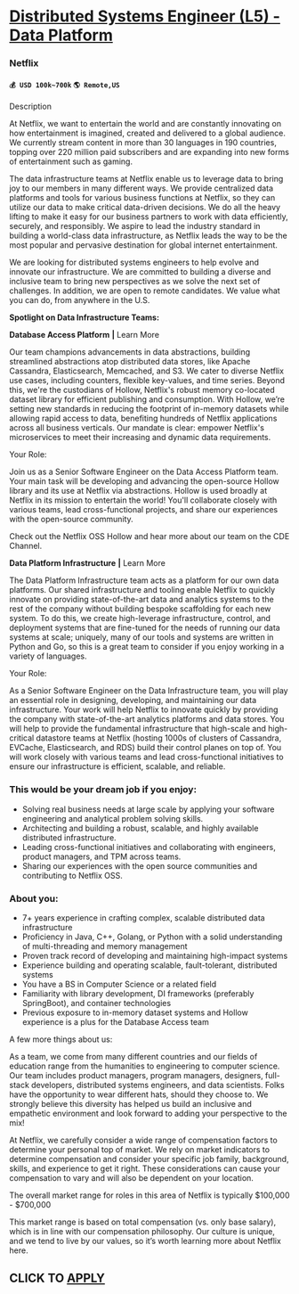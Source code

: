 # [Distributed Systems Engineer (L5) - Data Platform](https://www.remotewlb.com/apply/distributed-systems-engineer-l5-data-platform-88813)  
### Netflix  
#### `💰 USD 100k~700k` `🌎 Remote,US`  

Description

At Netflix, we want to entertain the world and are constantly innovating on how entertainment is imagined, created and delivered to a global audience. We currently stream content in more than 30 languages in 190 countries, topping over 220 million paid subscribers and are expanding into new forms of entertainment such as gaming.

  

The data infrastructure teams at Netflix enable us to leverage data to bring joy to our members in many different ways. We provide centralized data platforms and tools for various business functions at Netflix, so they can utilize our data to make critical data-driven decisions. We do all the heavy lifting to make it easy for our business partners to work with data efficiently, securely, and responsibly. We aspire to lead the industry standard in building a world-class data infrastructure, as Netflix leads the way to be the most popular and pervasive destination for global internet entertainment.

  

We are looking for distributed systems engineers to help evolve and innovate our infrastructure. We are committed to building a diverse and inclusive team to bring new perspectives as we solve the next set of challenges. In addition, we are open to remote candidates. We value what you can do, from anywhere in the U.S.

  

  

**Spotlight on Data Infrastructure Teams:**

  

 **Database Access Platform** **|** Learn More

Our team champions advancements in data abstractions, building streamlined abstractions atop distributed data stores, like Apache Cassandra, Elasticsearch, Memcached, and S3. We cater to diverse Netflix use cases, including counters, flexible key-values, and time series. Beyond this, we're the custodians of Hollow, Netflix's robust memory co-located dataset library for efficient publishing and consumption. With Hollow, we’re setting new standards in reducing the footprint of in-memory datasets while allowing rapid access to data, benefiting hundreds of Netflix applications across all business verticals. Our mandate is clear: empower Netflix's microservices to meet their increasing and dynamic data requirements.

  

Your Role:

Join us as a Senior Software Engineer on the Data Access Platform team. Your main task will be developing and advancing the open-source Hollow library and its use at Netflix via abstractions. Hollow is used broadly at Netflix in its mission to entertain the world! You'll collaborate closely with various teams, lead cross-functional projects, and share our experiences with the open-source community.

  

Check out the Netflix OSS Hollow and hear more about our team on the CDE Channel.

  

 **Data Platform Infrastructure** **|** Learn More

The Data Platform Infrastructure team acts as a platform for our own data platforms. Our shared infrastructure and tooling enable Netflix to quickly innovate on providing state-of-the-art data and analytics systems to the rest of the company without building bespoke scaffolding for each new system. To do this, we create high-leverage infrastructure, control, and deployment systems that are fine-tuned for the needs of running our data systems at scale; uniquely, many of our tools and systems are written in Python and Go, so this is a great team to consider if you enjoy working in a variety of languages.

  

Your Role:

As a Senior Software Engineer on the Data Infrastructure team, you will play an essential role in designing, developing, and maintaining our data infrastructure. Your work will help Netflix to innovate quickly by providing the company with state-of-the-art analytics platforms and data stores. You will help to provide the fundamental infrastructure that high-scale and high-critical datastore teams at Netflix (hosting 1000s of clusters of Cassandra, EVCache, Elasticsearch, and RDS) build their control planes on top of. You will work closely with various teams and lead cross-functional initiatives to ensure our infrastructure is efficient, scalable, and reliable.

  

  

  

### This would be your dream job if you enjoy:

  * Solving real business needs at large scale by applying your software engineering and analytical problem solving skills.
  * Architecting and building a robust, scalable, and highly available distributed infrastructure.
  * Leading cross-functional initiatives and collaborating with engineers, product managers, and TPM across teams.
  * Sharing our experiences with the open source communities and contributing to Netflix OSS. 

### About you:

  * 7+ years experience in crafting complex, scalable distributed data infrastructure
  * Proficiency in Java, C++, Golang, or Python with a solid understanding of multi-threading and memory management
  * Proven track record of developing and maintaining high-impact systems
  * Experience building and operating scalable, fault-tolerant, distributed systems
  * You have a BS in Computer Science or a related field
  * Familiarity with library development, DI frameworks (preferably SpringBoot), and container technologies
  * Previous exposure to in-memory dataset systems and Hollow experience is a plus for the Database Access team

A few more things about us:

  

As a team, we come from many different countries and our fields of education range from the humanities to engineering to computer science. Our team includes product managers, program managers, designers, full-stack developers, distributed systems engineers, and data scientists. Folks have the opportunity to wear different hats, should they choose to. We strongly believe this diversity has helped us build an inclusive and empathetic environment and look forward to adding your perspective to the mix!

  

At Netflix, we carefully consider a wide range of compensation factors to determine your personal top of market. We rely on market indicators to determine compensation and consider your specific job family, background, skills, and experience to get it right. These considerations can cause your compensation to vary and will also be dependent on your location.

  

The overall market range for roles in this area of Netflix is typically $100,000 - $700,000

  

This market range is based on total compensation (vs. only base salary), which is in line with our compensation philosophy. Our culture is unique, and we tend to live by our values, so it’s worth learning more about Netflix here.

  
## CLICK TO [APPLY](https://www.remotewlb.com/apply/distributed-systems-engineer-l5-data-platform-88813)

